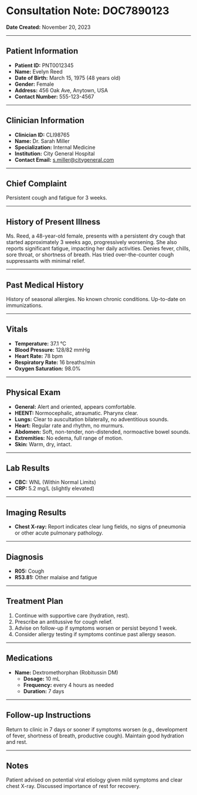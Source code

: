 # Consultation Note: DOC7890123

**Date Created:** November 20, 2023

---

## Patient Information

*   **Patient ID:** PNT0012345
*   **Name:** Evelyn Reed
*   **Date of Birth:** March 15, 1975 (48 years old)
*   **Gender:** Female
*   **Address:** 456 Oak Ave, Anytown, USA
*   **Contact Number:** 555-123-4567

---

## Clinician Information

*   **Clinician ID:** CLI98765
*   **Name:** Dr. Sarah Miller
*   **Specialization:** Internal Medicine
*   **Institution:** City General Hospital
*   **Contact Email:** s.miller@citygeneral.com

---

## Chief Complaint

Persistent cough and fatigue for 3 weeks.

---

## History of Present Illness

Ms. Reed, a 48-year-old female, presents with a persistent dry cough that started approximately 3 weeks ago, progressively worsening. She also reports significant fatigue, impacting her daily activities. Denies fever, chills, sore throat, or shortness of breath. Has tried over-the-counter cough suppressants with minimal relief.

---

## Past Medical History

History of seasonal allergies. No known chronic conditions. Up-to-date on immunizations.

---

## Vitals

*   **Temperature:** 37.1 °C
*   **Blood Pressure:** 128/82 mmHg
*   **Heart Rate:** 78 bpm
*   **Respiratory Rate:** 16 breaths/min
*   **Oxygen Saturation:** 98.0%

---

## Physical Exam

*   **General:** Alert and oriented, appears comfortable.
*   **HEENT:** Normocephalic, atraumatic. Pharynx clear.
*   **Lungs:** Clear to auscultation bilaterally, no adventitious sounds.
*   **Heart:** Regular rate and rhythm, no murmurs.
*   **Abdomen:** Soft, non-tender, non-distended, normoactive bowel sounds.
*   **Extremities:** No edema, full range of motion.
*   **Skin:** Warm, dry, intact.

---

## Lab Results

*   **CBC:** WNL (Within Normal Limits)
*   **CRP:** 5.2 mg/L (slightly elevated)

---

## Imaging Results

*   **Chest X-ray:** Report indicates clear lung fields, no signs of pneumonia or other acute pulmonary pathology.

---

## Diagnosis

*   **R05:** Cough
*   **R53.81:** Other malaise and fatigue

---

## Treatment Plan

1.  Continue with supportive care (hydration, rest).
2.  Prescribe an antitussive for cough relief.
3.  Advise on follow-up if symptoms worsen or persist beyond 1 week.
4.  Consider allergy testing if symptoms continue past allergy season.

---

## Medications

*   **Name:** Dextromethorphan (Robitussin DM)
    *   **Dosage:** 10 mL
    *   **Frequency:** every 4 hours as needed
    *   **Duration:** 7 days

---

## Follow-up Instructions

Return to clinic in 7 days or sooner if symptoms worsen (e.g., development of fever, shortness of breath, productive cough). Maintain good hydration and rest.

---

## Notes

Patient advised on potential viral etiology given mild symptoms and clear chest X-ray. Discussed importance of rest for recovery.